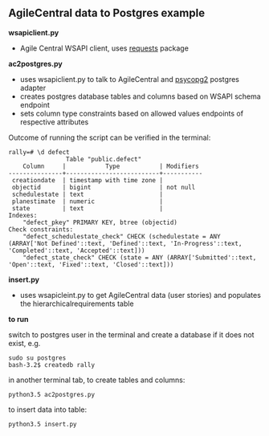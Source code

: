 ## AgileCentral data to Postgres example

**wsapiclient.py**

- Agile Central WSAPI client, uses [requests](https://pypi.python.org/pypi/requests/2.11.1) package

**ac2postgres.py**

- uses wsapiclient.py to talk to AgileCentral and [psycopg2](https://pypi.python.org/pypi/psycopg2/2.6.2) postgres adapter
- creates postgres database tables and columns based on WSAPI schema endpoint
- sets column type constraints based on allowed values endpoints of respective attributes


Outcome of running the script can be verified in the terminal:

```
rally=# \d defect
                Table "public.defect"
    Column     |           Type           | Modifiers 
---------------+--------------------------+-----------
 creationdate  | timestamp with time zone | 
 objectid      | bigint                   | not null
 schedulestate | text                     | 
 planestimate  | numeric                  | 
 state         | text                     | 
Indexes:
    "defect_pkey" PRIMARY KEY, btree (objectid)
Check constraints:
    "defect_schedulestate_check" CHECK (schedulestate = ANY (ARRAY['Not Defined'::text, 'Defined'::text, 'In-Progress'::text, 'Completed'::text, 'Accepted'::text]))
    "defect_state_check" CHECK (state = ANY (ARRAY['Submitted'::text, 'Open'::text, 'Fixed'::text, 'Closed'::text]))
```
**insert.py**

- uses wsapicleint.py to get AgileCentral data (user stories) and populates the hierarchicalrequirements table

**to run**

switch to postgres user in the terminal and create a database if it does not exist, e.g.
```
sudo su postgres
bash-3.2$ createdb rally
```
in another terminal tab,
to create tables and columns:

```
python3.5 ac2postgres.py
```
to insert data into table:

```
python3.5 insert.py
```